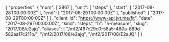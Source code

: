 {
  "properties": {
    "num": [
      3867
    ],
    "unit": [
      "steps"
    ],
    "start": [
      "2017-08-28T00:00:00Z"
    ],
    "end": [
      "2017-08-29T00:00:00Z"
    ],
    "published": [
      "2017-08-29T00:00:00Z"
    ]
  },
  "client_id": "https://www-api.jvt.me/fit",
  "date": "2017-08-29T00:00:00Z",
  "kind": "steps",
  "h": "h-measure",
  "slug": "2017/08/e2ajq",
  "aliases": [
    "/mf2/467c29c0-58a5-480a-889d-582aa17c211b/",
    "/mf2/2017/08/e2ajq",
    "/mf2/2017/08/E2aJQ"
  ]
}
